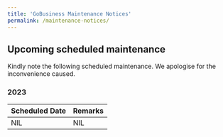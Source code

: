 ```yaml
---
title: 'GoBusiness Maintenance Notices'
permalink: /maintenance-notices/
---
```


## Upcoming scheduled maintenance

Kindly note the following scheduled maintenance. We apologise for the inconvenience caused.

### 2023

| **Scheduled Date** | **Remarks** |
| ------  |------------------|
| NIL| NIL |


<script src="/jquery/jquery.min.js"></script>
<script src="/jquery/resize-tables.js"></script>
